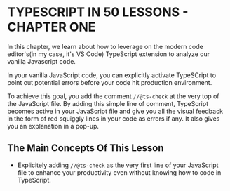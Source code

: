# TYPESCRIPT IN 50 LESSONS - CHAPTER ONE

In this chapter, we learn about how to leverage on  the modern code editor's(in my case, it's VS Code) TypeScript extension to analyze our vanilla Javascript code.

In your vanilla JavaScript code, you can explicitly activate TypeSCript to point out potential errors before your code hit production environment.

To achieve this goal, you add the comment `//@ts-check` at the very top of the JavaScript file. By adding this simple line of comment, TypeScript becomes active in your JavaScript file and give you all the visual feedback in the form of red squiggly lines in your code as errors if any. It also gives you an explanation in a pop-up.

## The Main Concepts Of This Lesson

- Explicitely adding `//@ts-check` as the very first line of your JavaScript file to enhance your productivity even without knowing how to code in TypeScript.

